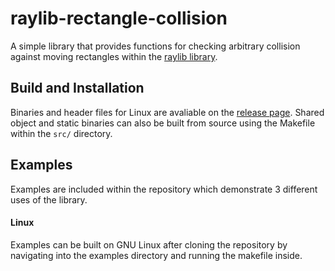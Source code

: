 # raylib-rectangle-collision
A simple library that provides functions for checking arbitrary collision against moving rectangles within the [raylib library](https://github.com/raysan5/raylib).

## Build and Installation 
Binaries and header files for Linux are avaliable on the [release page](https://github.com/seang04/raylib-swept-aabb-collision/releases). 
Shared object and static binaries can also be built from source using the Makefile within the `src/` directory.

## Examples
Examples are included within the repository which demonstrate 3 different uses of the library. 
#### Linux
Examples can be built on GNU Linux after cloning the repository by navigating into the examples directory and running the makefile inside.
